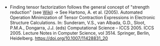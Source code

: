 - Finding tensor factorization follows the general concept of "strength reduction" (see [Wiki](https://en.wikipedia.org/wiki/Strength_reduction))
-> See Hartono, A. et al. (2005). Automated Operation Minimization of Tensor Contraction Expressions in Electronic Structure Calculations. In: Sunderam, V.S., van Albada, G.D., Sloot, P.M.A., Dongarra, J.J. (eds) Computational Science – ICCS 2005. ICCS 2005. Lecture Notes in Computer Science, vol 3514. Springer, Berlin, Heidelberg. https://doi.org/10.1007/11428831_20
